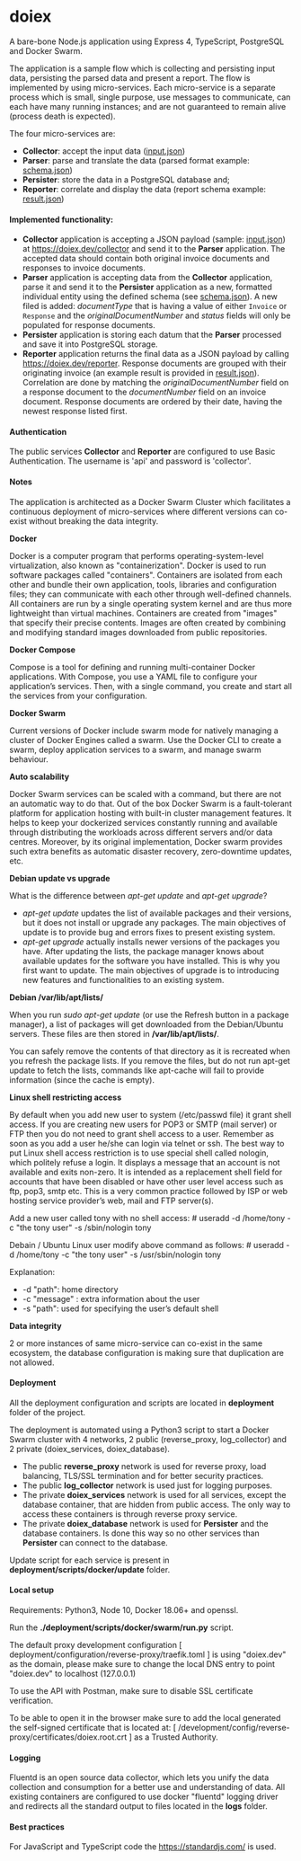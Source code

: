 # doiex

A bare-bone Node.js application using Express 4, TypeScript, PostgreSQL and Docker Swarm.

The application is a sample flow which is collecting and persisting input data, persisting the parsed data and present a report. The flow is implemented by using micro-services. Each micro-service is a separate process which is small, single purpose, use messages to communicate, can each have many running instances; and are not guaranteed to remain alive (process death is expected).

The four micro-services are:
  * **Collector**: accept the input data ([input.json](resources/input.json))
  * **Parser**: parse and translate the data (parsed format example: [schema.json](resources/schema.json))
  * **Persister**: store the data in a PostgreSQL database and;
  * **Reporter**: correlate and display the data (report schema example: [result.json](resources/result.json))


#### Implemented functionality:
  * **Collector** application is accepting a JSON payload (sample: [input.json](resources/input.json)) at https://doiex.dev/collector and send it to the **Parser** application. The accepted data should contain both original invoice documents and responses to invoice documents.
  * **Parser** application is accepting data from the **Collector** application, parse it and send it to the **Persister** application as a new, formatted individual entity using the defined schema (see [schema.json](resources/schema.json)).  A new filed is added: *documentType* that is having a value of either `Invoice` or `Response` and the *originalDocumentNumber* and *status* fields will only be populated for response documents.
  * **Persister** application is storing each datum that the **Parser** processed and save it into PostgreSQL storage.
  * **Reporter** application returns the final data as a JSON payload by calling https://doiex.dev/reporter.  Response documents are grouped with their originating invoice (an example result is provided in [result.json](resources/result.json)). Correlation are done by matching the *originalDocumentNumber* field on a response document to the *documentNumber* field on an invoice document.  Response documents are ordered by their date, having the newest response listed first.

#### Authentication

The public services **Collector** and **Reporter** are configured to use Basic Authentication. The username is 'api' and password is 'collector'.

#### Notes

The application is architected as a Docker Swarm Cluster which facilitates a continuous deployment of micro-services where different versions can co-exist without breaking the data integrity.

**Docker**

Docker is a computer program that performs operating-system-level virtualization, also known as "containerization". Docker is used to run software packages called "containers". Containers are isolated from each other and bundle their own application, tools, libraries and configuration files; they can communicate with each other through well-defined channels. All containers are run by a single operating system kernel and are thus more lightweight than virtual machines. Containers are created from "images" that specify their precise contents. Images are often created by combining and modifying standard images downloaded from public repositories.

**Docker Compose**

Compose is a tool for defining and running multi-container Docker applications.
With Compose, you use a YAML file to configure your application’s services. Then, with a single command, you create and start all the services from your configuration.

**Docker Swarm**

Current versions of Docker include swarm mode for natively managing a cluster of Docker Engines called a swarm. Use the Docker CLI to create a swarm, deploy application services to a swarm, and manage swarm behaviour.

**Auto scalability**

Docker Swarm services can be scaled with a command, but there are not an automatic way to do that. Out of the box Docker Swarm is a fault-tolerant platform for application hosting with built-in cluster management features. It helps to keep your dockerized services constantly running and available through distributing the workloads across different servers and/or data centres. Moreover, by its original implementation, Docker swarm provides such extra benefits as automatic disaster recovery, zero-downtime updates, etc.

**Debian update vs upgrade**

What is the difference between *apt-get update* and *apt-get upgrade*?

- *apt-get update* updates the list of available packages and their versions, but it does not install or upgrade any packages. The main objectives of update is to provide bug and errors fixes to present existing system.
- *apt-get upgrade* actually installs newer versions of the packages you have. After updating the lists, the package manager knows about available updates for the software you have installed. This is why you first want to update. The main objectives of upgrade is to introducing new features and functionalities to an existing system.

**Debian /var/lib/apt/lists/**

When you run *sudo apt-get update* (or use the Refresh button in a package manager), a list of packages will get downloaded from the Debian/Ubuntu servers. These files are then stored in **/var/lib/apt/lists/**.

You can safely remove the contents of that directory as it is recreated when you refresh the package lists. If you remove the files, but do not run apt-get update to fetch the lists, commands like apt-cache will fail to provide information (since the cache is empty).

**Linux shell restricting access**

By default when you add new user to system (/etc/passwd file) it grant shell access. If you are creating new users for POP3 or SMTP (mail server) or FTP then you do not need to grant shell access to a user. Remember as soon as you add a user he/she can login via telnet or ssh. The best way to put Linux shell access restriction is to use special shell called nologin, which politely refuse a login. It displays a message that an account is not available and exits non-zero. It is intended as a replacement shell field for accounts that have been disabled or have other user level access such as ftp, pop3, smtp etc. This is a very common practice followed by ISP or web hosting service provider’s web, mail and FTP server(s).

Add a new user called tony with no shell access:
    # useradd -d /home/tony -c "the tony user" -s /sbin/nologin tony

Debain / Ubuntu Linux user modify above command as follows:
    # useradd -d /home/tony -c "the tony user" -s /usr/sbin/nologin tony

Explanation:
- -d "path": home directory
- -c "message" : extra information about the user
- -s "path": used for specifying the user’s default shell

**Data integrity**

2 or more instances of same micro-service can co-exist in the same ecosystem, the database configuration is making sure that duplication are not allowed.

#### Deployment

All the deployment configuration and scripts are located in **deployment** folder of the project.

The deployment is automated using a Python3 script to start a Docker Swarm cluster with 4 networks, 2 public (reverse_proxy, log_collector) and 2 private (doiex_services, doiex_database).

- The public **reverse_proxy** network is used for reverse proxy, load balancing, TLS/SSL termination and for better security practices.
- The public **log_collector** network is used just for logging purposes.
- The private **doiex_services** network is used for all services, except the database container, that are hidden from public access. The only way to access these containers is through reverse proxy service.
- The private **doiex_database** network is used for **Persister** and the database containers. Is done this way so no other services than **Persister** can connect to the database.

Update script for each service is present in **deployment/scripts/docker/update** folder.

#### Local setup

Requirements: Python3, Node 10, Docker 18.06+ and openssl.

Run the **./deployment/scripts/docker/swarm/run.py** script.

The default proxy development configuration [ deployment/configuration/reverse-proxy/traefik.toml ] is using "doiex.dev" as the domain, please make sure to change the local DNS entry to point "doiex.dev" to localhost (127.0.0.1)

To use the API with Postman, make sure to disable SSL certificate verification.

To be able to open it in the browser make sure to add the local generated the self-signed certificate that is located at: [ /development/config/reverse-proxy/certificates/doiex.root.crt ] as a Trusted Authority.  

#### Logging

Fluentd is an open source data collector, which lets you unify the data collection and consumption for a better use and understanding of data. All existing containers are configured to use docker "fluentd" logging driver and redirects all the standard output to files located in the **logs** folder.


#### Best practices

For JavaScript and TypeScript code the https://standardjs.com/ is used.
